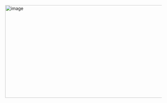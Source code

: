 <img width="705" height="298" alt="image" src="https://github.com/user-attachments/assets/4e6a829f-1279-4189-9410-f653063679db" />
